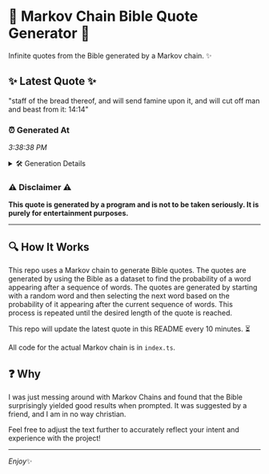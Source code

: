 # 📖 Markov Chain Bible Quote Generator 📖

Infinite quotes from the Bible generated by a Markov chain. ✨

## ✨ Latest Quote ✨
"staff of the bread thereof, and will send famine upon it, and will cut off man and beast from it: 14:14"

### ⏰ Generated At
*3:38:38 PM*

<details>
    <summary>🛠️ Generation Details</summary>
    <p>
        <strong>🌱 Seed:</strong> staff<br>
        <strong>🔄 Iterations:</strong> 20<br>
        <strong>📜 Context History:</strong><br>[ staff ]: of<br>[ staff, of ]: the<br>[ staff, of, the ]: bread<br>[ staff, of, the, bread ]: thereof,<br>[ staff, of, the, bread, thereof, ]: and<br>[ staff, of, the, bread, thereof,, and ]: will<br>[ of, the, bread, thereof,, and, will ]: send<br>[ the, bread, thereof,, and, will, send ]: famine<br>[ bread, thereof,, and, will, send, famine ]: upon<br>[ thereof,, and, will, send, famine, upon ]: it,<br>[ and, will, send, famine, upon, it, ]: and<br>[ will, send, famine, upon, it,, and ]: will<br>[ send, famine, upon, it,, and, will ]: cut<br>[ famine, upon, it,, and, will, cut ]: off<br>[ upon, it,, and, will, cut, off ]: man<br>[ it,, and, will, cut, off, man ]: and<br>[ and, will, cut, off, man, and ]: beast<br>[ will, cut, off, man, and, beast ]: from<br>[ cut, off, man, and, beast, from ]: it:<br>[ off, man, and, beast, from, it: ]: 14:14<br>
    </p>
</details>

### ⚠️ Disclaimer ⚠️
**This quote is generated by a program and is not to be taken seriously. It is purely for entertainment purposes.**

---

## 🔍 How It Works

This repo uses a Markov chain to generate Bible quotes. The quotes are generated by using the Bible as a dataset to find the probability of a word appearing after a sequence of words. The quotes are generated by starting with a random word and then selecting the next word based on the probability of it appearing after the current sequence of words. This process is repeated until the desired length of the quote is reached.

This repo will update the latest quote in this README every 10 minutes. ⏳

All code for the actual Markov chain is in `index.ts`.

## ❓ Why

I was just messing around with Markov Chains and found that the Bible surprisingly yielded good results when prompted. 
It was suggested by a friend, and I am in no way christian.

Feel free to adjust the text further to accurately reflect your intent and experience with the project!

---

*Enjoy*✨
